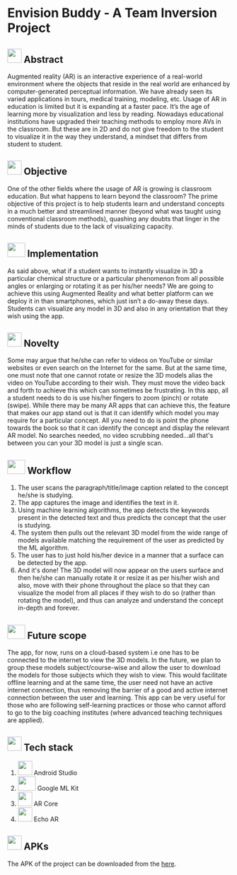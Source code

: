 # Envision Buddy - A Team Inversion Project

## <img src="https://cdn.iconscout.com/icon/free/png-256/idea-1618744-1372450.png" width="32" height="32"> Abstract
Augmented reality (AR) is an interactive experience of a real-world environment where the objects that reside in the real world are enhanced by computer-generated perceptual information. We have already seen its varied applications in tours, medical training, modeling, etc. Usage of AR in education is limited but it is expanding at a faster pace. It’s the age of learning more by visualization and less by reading. Nowadays educational institutions have upgraded their teaching methods to employ more AVs in the classroom. But these are in 2D and do not give freedom to the student to visualize it in the way they understand, a mindset that differs from student to student. 

## <img src="https://image.flaticon.com/icons/png/512/1632/1632633.png" width="32" height="32"> Objective
One of the other fields where the usage of AR is growing is classroom education. But what happens to learn beyond the classroom? The prime objective of this project is to help students learn and understand concepts in a much better and streamlined manner (beyond what was taught using conventional classroom methods), quashing any doubts that linger in the minds of students due to the lack of visualizing capacity.

## <img src="https://www.pinclipart.com/picdir/big/352-3523258_implementation-icon-implementation-mechanism-vector-clipart.png" width="40" height="32"> Implementation
As said above, what if a student wants to instantly visualize in 3D a particular chemical structure or a particular phenomenon from all possible angles or enlarging or rotating it as per his/her needs? We are going to achieve this using Augmented Reality and what better platform can we deploy it in than smartphones, which just isn’t a do-away these days. Students can visualize any model in 3D and also in any orientation that they wish using the app. 

## <img src="https://noveltypharma.eu/wp-content/uploads/2020/10/icon_novel_ingredients.png" width="32" height="32"> Novelty
Some may argue that he/she can refer to videos on YouTube or similar websites or even search on the Internet for the same. But at the same time, one must note that one cannot rotate or resize the 3D models alias the video on YouTube according to their wish. They must move the video back and forth to achieve this which can sometimes be frustrating. In this app, all a student needs to do is use his/her fingers to zoom (pinch) or rotate (swipe). While there may be many AR apps that can achieve this, the feature that makes our app stand out is that it can identify which model you may require for a particular concept. All you need to do is point the phone towards the book so that it can identify the concept and display the relevant AR model. No searches needed, no video scrubbing needed…all that's between you can your 3D model is just a single scan.

## <img src="https://icons-for-free.com/iconfiles/png/512/workflow-131964753379858822.png" width="40" height="32"> Workflow
1. The user scans the paragraph/title/image caption related to the concept he/she is studying.
2. The app captures the image and identifies the text in it.
3. Using machine learning algorithms, the app detects the keywords present in the detected text and thus predicts the concept that the user is studying.
4. The system then pulls out the relevant 3D model from the wide range of models available matching the requirement of the user as predicted by the ML algorithm.
5. The user has to just hold his/her device in a manner that a surface can be detected by the app.
6. And it's done! The 3D model will now appear on the users surface and then he/she can manually rotate it or resize it as per his/her wish and also, move with their phone throughout the place so that they can visualize the model from all places if they wish to do so (rather than rotating the model), and thus can analyze and understand the concept in-depth and forever.

## <img src="https://www.starface.com/wp-content/uploads/2017/05/STARFACE_Comfortphoning_Zukunftssicher-Icon-350-1.png" width="40" height="32"> Future scope
The app, for now, runs on a cloud-based system i.e one has to be connected to the internet to view the 3D models. In the future, we plan to group these models subject/course-wise and allow the user to download the models for those subjects which they wish to view. This would facilitate offline learning and at the same time, the user need not have an active internet connection, thus removing the barrier of a good and active internet connection between the user and learning. This app can be very useful for those who are following self-learning practices or those who cannot afford to go to the big coaching institutes (where advanced teaching techniques are applied).

## <img src="https://techstackapps.com/media/2019/11/TechStackApps-logo-icon.png" width="32" height="32"> Tech stack
1. <img src="https://2.bp.blogspot.com/-tzm1twY_ENM/XlCRuI0ZkRI/AAAAAAAAOso/BmNOUANXWxwc5vwslNw3WpjrDlgs9PuwQCLcBGAsYHQ/s1600/pasted%2Bimage%2B0.png" width="32" height="32"> Android Studio
2. <img src="https://developers.google.com/ml-kit/images/homepage/hero.png" width="40" height="32"> Google ML Kit
3. <img src="https://cdn.worldvectorlogo.com/logos/google-arcore.svg" width="32" height="32"> AR Core
4. <img src="https://static.wixstatic.com/media/c42fea_383d3aaedb2e4a6e9574d88e229ce9b7~mv2.jpg/v1/fill/w_120,h_122,al_c,q_80,usm_0.66_1.00_0.01/echoAR%20-%20Icon.webp" width="32" height="32"> Echo AR

## <img src="https://freeiconshop.com/wp-content/uploads/edd/code-flat.png" width="32" height="32"> APKs
The APK of the project can be downloaded from the [here](apk).
